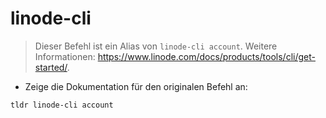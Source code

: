 # linode-cli

> Dieser Befehl ist ein Alias von `linode-cli account`.
> Weitere Informationen: <https://www.linode.com/docs/products/tools/cli/get-started/>.

- Zeige die Dokumentation für den originalen Befehl an:

`tldr linode-cli account`
